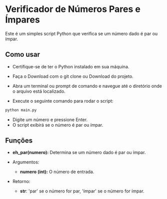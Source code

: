 # Verificador de Números Pares e Ímpares

Este é um simples script Python que verifica se um número dado é par ou ímpar.

## Como usar

- Certifique-se de ter o Python instalado em sua máquina.
- Faça o Download com o git clone ou Download do projeto.
- Abra um terminal ou prompt de comando e navegue até o diretório onde o arquivo está localizado.

- Execute o seguinte comando para rodar o script:

```bash
python main.py
```

- Digite um número e pressione Enter.
- O script exibirá se o número é par ou ímpar.

## Funções

- **eh_par(numero):** Determina se um número dado é par ou ímpar.
- Argumentos:
  - **numero (int):** O número de entrada.

- Retorno:
  - **str**: 'par' se o número for par, 'ímpar' se o número for ímpar.
